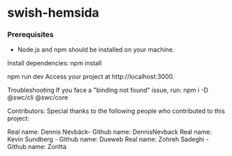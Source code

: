 # swish-hemsida

### Prerequisites

- Node.js and npm should be installed on your machine.

Install dependencies:
npm install

npm run dev
Access your project at http://localhost:3000.

Troubleshooting
If you face a "binding not found" issue, run:
npm i -D @swc/cli @swc/core


Contributors:
Special thanks to the following people who contributed to this project:

Real name: Dennis Nevbäck- Github name: DennisNevback 
Real name: Kevin Sundberg - Github name: Dueweb
Real name: Zohreh Sadeghi - Github name: Zoritta
